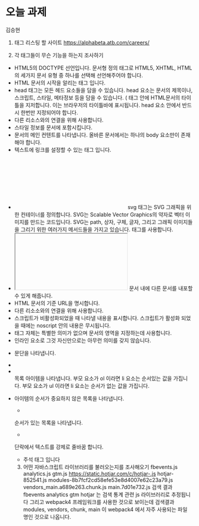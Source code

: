 # 오늘 과제
 김승현

 1. 태그 리스팅 할 사이트
 https://alphabeta.atb.com/careers/

2. 각 태그들이 무슨 기능을 하는지 조사하기

- <!DOCTYPE html>
   HTML5의 DOCTYPE 선언입니다. 문서형 정의 태그로 HTML5, XHTML, HTML의 세가지 문서 유형 중 하나를 선택해 선언해주어야 합니다. 
- <html></html>
   HTML 문서의 시작을 알리는 태그 입니다.
- <head></head>
   head 태그는 모든 헤드 요소들을 담을 수 있습니다. head 요소는 문서의 제목이나, 스크립트, 스타일, 메타정보 등을 담을 수 있습니다.
   (<head> 태그 안에 <title>, <style>, <base>, <link>, <meta>, <script>, <noscript> 가 들어갈 수 있음)
- <meta>
   meta 요소는 title, base, link, style, script 요소로 표현할 수 없는 다양한 종류의 메타데이터를 표현합니다. 주로 charset="utf-8" 을 사용하여 다국어 지원
   설정을 해줍니다.
- <script></script>
   동적 스크립트와 데이터 블럭을 문서에 포함시킵니다.
- <title></title>
   HTML문서의 타이틀을 지저합니다. 이는 브라우저의 타이틀바에 표시됩니다.
   head 요소 안에서 반드시 한번만 지정되어야 합니다.
- <link>
   다른 리소스와의 연결을 위해 사용합니다.
- <style></style>
  스타일 정보를 문서에 포함시킵니다.
- <body></body>
  문서의 메인 컨텐트를 나타냅니다.
  올바른 문서에서는 하나의 body 요소만이 존재해야 합니다.
- <a>
   텍스트에 링크를 설정할 수 있는 태그 입니다.
- <svg></svg>
   svg 태그는 SVG 그래픽을 위한 컨테이너를 정의합니다. SVG는 Scalable Vector Graphics의 약자로 벡터 이미지를 만드는 코드입니다.
   SVG는 path, 상자, 구체, 글자, 그리고 그래픽 이미지들을 그리기 위한 여러가지 메서드들을 가지고 있습니다.
   <path></path><g></g> 태그를 사용합니다.
- <iframe></iframe>
   문서 내에 다른 문서를 내포할 수 있게 해줍니다.
- <base>
   HTML 문서의 기준 URL을 명시합니다.
- <link>
   다른 리소소와의 연결을 위해 사용합니다.
- <noscript>
   스크립트가 비활성화되었을 때 나타낼 내용을 표시합니다. 스크립트가 활성화 되었을 때에는 noscript 안의 내용은 무시됩니다.
- <div></div>
   태그 자체는 특별한 의미가 없으며 문서의 영역을 지정하는데 사용합니다.
- <span>
   인라인 요소로 그것 자신만으로는 아무런 의미를 갖지 않습니다.
- <p>
   문단을 나타냅니다.
- <li></li>
   목록 아이템을 나타냅니다. 
   부모 요소가 ol 이라면 li 요소는 순서있는 값을 가집니다. 
   부모 요소가 ul 이라면 li 요소는 순서가 없는 값을 가집니다.
- <ul>
아이템의 순서가 중요하지 않은 목록을 나타냅니다.
- <ol></ol>
순서가 있는 목록을 나타냅니다.
- <br>
단락에서 텍스트를 강제로 줄바꿈 합니다.
- <!--...-->  
   주석 태그 입니다

3. 어떤 자바스크립트 라이브러리를 불러오는지를 조사해오기
 fbevents.js
 analytics.js
 gtm.js
 https://static.hotjar.com/c/hotjar-.js
 hotjar-852541.js
 modules-8b7fcf2cd58efe53e8d4007e62c23a79.js
 vendors_main.a689e263.chunk.js
 main.7d01e732.js
 검색 결과 fbevents analytics gtm hotjar 는 검색 통계 관련 js 라이브러리로 추정됩니다
 그리고 webpack4 프레임워크를 사용한 것으로 보이는데 검색결과 modules, vendors, chunk, main 이 webpack4 에서 자주 사용되는 파일 명인 것으로 나옵니다.
